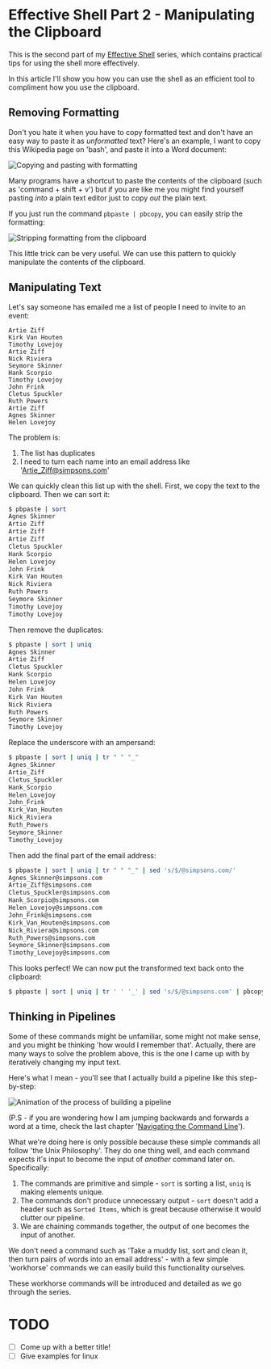 # Effective Shell Part 2 - Manipulating the Clipboard

This is the second part of my [Effective Shell](https://github.com/dwmkerr/effective-shell) series, which contains practical tips for using the shell more effectively.

In this article I'll show you how you can use the shell as an efficient tool to compliment how you use the clipboard.

## Removing Formatting

Don't you hate it when you have to copy formatted text and don't have an easy way to paste it as *unformatted* text? Here's an example, I want to copy this Wikipedia page on 'bash', and paste it into a Word document:

![Copying and pasting with formatting](./images/strip-formatting-before.png)

Many programs have a shortcut to paste the contents of the clipboard  (such as 'command + shift + v') but if you are like me you might find yourself pasting *into* a plain text editor just to copy *out* the plain text.

If you just run the command `pbpaste | pbcopy`, you can easily strip the formatting:

![Stripping formatting from the clipboard](./images/strip-formatting-after.png)

This little trick can be very useful. We can use this pattern to quickly manipulate the contents of the clipboard.

## Manipulating Text

Let's say someone has emailed me a list of people I need to invite to an event:

```
Artie Ziff
Kirk Van Houten
Timothy Lovejoy
Artie Ziff
Nick Riviera
Seymore Skinner
Hank Scorpio
Timothy Lovejoy
John Frink
Cletus Spuckler
Ruth Powers
Artie Ziff
Agnes Skinner
Helen Lovejoy
```

The problem is:

1. The list has duplicates
2. I need to turn each name into an email address like 'Artie_Ziff@simpsons.com'

We can quickly clean this list up with the shell. First, we copy the text to the clipboard. Then we can sort it:

```bash
$ pbpaste | sort
Agnes Skinner
Artie Ziff
Artie Ziff
Artie Ziff
Cletus Spuckler
Hank Scorpio
Helen Lovejoy
John Frink
Kirk Van Houten
Nick Riviera
Ruth Powers
Seymore Skinner
Timothy Lovejoy
Timothy Lovejoy
```

Then remove the duplicates:

```bash
$ pbpaste | sort | uniq
Agnes Skinner
Artie Ziff
Cletus Spuckler
Hank Scorpio
Helen Lovejoy
John Frink
Kirk Van Houten
Nick Riviera
Ruth Powers
Seymore Skinner
Timothy Lovejoy
```

Replace the underscore with an ampersand:

```bash
$ pbpaste | sort | uniq | tr " " "_"
Agnes_Skinner
Artie_Ziff
Cletus_Spuckler
Hank_Scorpio
Helen_Lovejoy
John_Frink
Kirk_Van_Houten
Nick_Riviera
Ruth_Powers
Seymore_Skinner
Timothy_Lovejoy
```

Then add the final part of the email address:

```bash
$ pbpaste | sort | uniq | tr " " "_" | sed 's/$/@simpsons.com/'
Agnes_Skinner@simpsons.com
Artie_Ziff@simpsons.com
Cletus_Spuckler@simpsons.com
Hank_Scorpio@simpsons.com
Helen_Lovejoy@simpsons.com
John_Frink@simpsons.com
Kirk_Van_Houten@simpsons.com
Nick_Riviera@simpsons.com
Ruth_Powers@simpsons.com
Seymore_Skinner@simpsons.com
Timothy_Lovejoy@simpsons.com
```

This looks perfect! We can now put the transformed text back onto the clipboard:

```bash
$ pbpaste | sort | uniq | tr ' ' '_' | sed 's/$/@simpsons.com' | pbcopy
```

## Thinking in Pipelines

Some of these commands might be unfamiliar, some might not make sense, and you might be thinking 'how would I remember that'. Actually, there are many ways to solve the problem above, this is the one I came up with by iteratively changing my input text.

Here's what I mean - you'll see that I actually build a pipeline like this step-by-step:

![Animation of the process of building a pipeline](./images/pipeline.gif)

(P.S - if you are wondering how I am jumping backwards and forwards a word at a time, check the last chapter '[Navigating the Command Line](www.dwmkerr.com/effective-shell-part-1-navigating-the-command-line/)').

What we're doing here is only possible because these simple commands all follow 'the Unix Philosophy'. They do one thing well, and each command expects it's input to become the input of *another* command later on. Specifically:

1. The commands are primitive and simple - `sort` is sorting a list, `uniq` is making elements unique.
2. The commands don't produce unnecessary output - `sort` doesn't add a header such as `Sorted Items`, which is great because otherwise it would clutter our pipeline.
3. We are chaining commands together, the output of one becomes the input of another.

We don't need a command such as 'Take a muddy list, sort and clean it, then turn pairs of words into an email address' - with a few simple 'workhorse' commands we can easily build this functionality ourselves.

These workhorse commands will be introduced and detailed as we go through the series.

# TODO

- [ ] Come up with a better title!
- [ ] Give examples for linux

